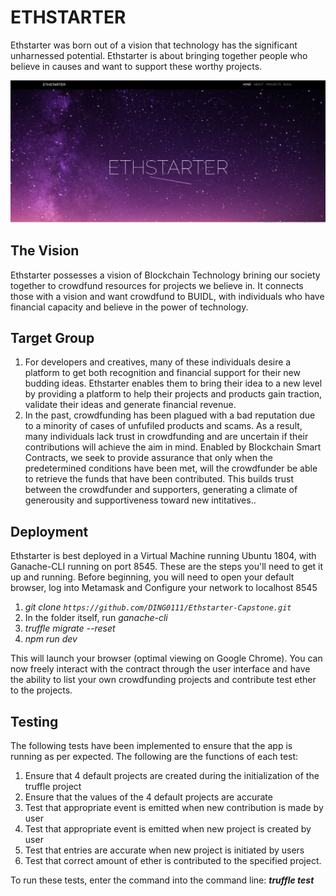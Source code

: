 # ETHSTARTER
 Ethstarter was born out of a vision that technology has the significant unharnessed potential. Ethstarter is about bringing together people who believe in causes and want to support these worthy projects.

 ![ETHSTARTER](./src/images/Ethstarter.PNG)
 
 ## The Vision
 Ethstarter possesses a vision of Blockchain Technology brining our society together to crowdfund resources for projects we believe in. It connects those with a vision and want crowdfund to BUIDL, with individuals who have financial capacity and believe in the power of technology.
 
 ## Target Group
 1. For developers and creatives, many of these individuals desire a platform to get both recognition and financial support for their new budding ideas. Ethstarter enables them to bring their idea to a new level by providing a platform to help their projects and products gain traction, validate their ideas and generate financial revenue.
 2. In the past, crowdfunding has been plagued with a bad reputation due to a minority of cases of unfufiled products and scams. As a result, many individuals lack trust in crowdfunding and are uncertain if their contributions will achieve the aim in mind. Enabled by Blockchain Smart Contracts, we seek to provide assurance that only when the predetermined conditions have been met, will the crowdfunder be able to retrieve the funds that have been contributed. This builds trust between the crowdfunder and supporters, generating a climate of generousity and supportiveness toward new intitatives..
 
 
 ## Deployment
 Ethstarter is best deployed in a Virtual Machine running Ubuntu 1804, with Ganache-CLI running on port 8545. These are the steps you'll need to get it up and running. Before beginning, you will need to open your default browser, log into Metamask and Configure your network to localhost 8545
1. *git clone `https://github.com/DING0111/Ethstarter-Capstone.git`*
2. In the folder itself, run *ganache-cli*
3. *truffle migrate --reset*
4. *npm run dev*

This will launch your browser (optimal viewing on Google Chrome). You can now freely interact with the contract through the user interface and have the ability to list your own crowdfunding projects and contribute test ether to the projects.

## Testing
The following tests have been implemented to ensure that the app is running as per expected. The following are the functions of each test:
1.	Ensure that 4 default projects are created during the initialization of the truffle project
2.	Ensure that the values of the 4 default projects are accurate
3.	Test that appropriate event is emitted when new contribution is made by user
4.	Test that appropriate event is emitted when new project is created by user
5.	Test that entries are accurate when new project is initiated by users
6.	Test that correct amount of ether is contributed to the specified project.

To run these tests, enter the command into the command line: ***truffle test***
